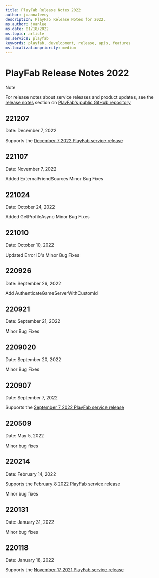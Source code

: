 ```yaml
---
title: PlayFab Release Notes 2022
author: joannaleecy
description: PlayFab Release Notes for 2022.
ms.author: joanlee
ms.date: 01/18/2022
ms.topic: article
ms.service: playfab
keywords: playfab, development, release, apis, features
ms.localizationpriority: medium
---
```

# PlayFab Release Notes 2022

> [!NOTE]
> For release notes about service releases and product updates, see the [release notes](https://github.com/PlayFab/PlayFab/releases) section on [PlayFab's public GitHub repository](https://github.com/PlayFab/PlayFab)

## 221207

Date: December 7, 2022

Supports the [December 7 2022 PlayFab service release](https://github.com/PlayFab/PlayFab/releases/tag/2.9.4)

## 221107

Date: November 7, 2022

Added ExternalFriendSources
Minor Bug Fixes

## 221024

Date: October 24, 2022

Added GetProfileAsync
Minor Bug Fixes

## 221010

Date: October 10, 2022

Updated Error ID's
Minor Bug Fixes

## 220926

Date: September 26, 2022

Add AuthenticateGameServerWithCustomId

## 220921

Date: September 21, 2022

Minor Bug Fixes

## 2209020

Date: September 20, 2022

Minor Bug Fixes

## 220907

Date: September 7, 2022

Supports the [September 7 2022 PlayFab service release](https://github.com/PlayFab/PlayFab/releases/tag/2.9.3)

## 220509

Date: May 5, 2022

Minor bug fixes

## 220214

Date: February 14, 2022

Supports the [February 8 2022 PlayFab service release](https://github.com/PlayFab/PlayFab/releases/tag/2.9.2)

Minor bug fixes

## 220131

Date: January 31, 2022

Minor bug fixes

## 220118

Date: January 18, 2022

Supports the [November 17 2021 PlayFab service release](https://github.com/PlayFab/PlayFab/releases/tag/2.9.1)
